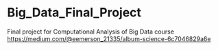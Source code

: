 # Big_Data_Final_Project
Final project for Computational Analysis of Big Data course
https://medium.com/@eemerson_21335/album-science-6c7046829a6e

